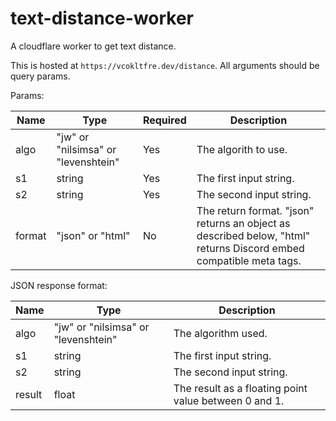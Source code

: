 # text-distance-worker

A cloudflare worker to get text distance.

This is hosted at `https://vcokltfre.dev/distance`. All arguments should be query params.

Params:

| Name   | Type                                | Required | Description                                                                                                        |
|--------|-------------------------------------|----------|--------------------------------------------------------------------------------------------------------------------|
| algo   | "jw" or "nilsimsa" or "levenshtein" | Yes      | The algorith to use.                                                                                               |
| s1     | string                              | Yes      | The first input string.                                                                                            |
| s2     | string                              | Yes      | The second input string.                                                                                           |
| format | "json" or "html"                    | No       | The return format. "json" returns an object as described below, "html" returns Discord embed compatible meta tags. |

JSON response format:

| Name   | Type                                | Description                                           |
|--------|-------------------------------------|-------------------------------------------------------|
| algo   | "jw" or "nilsimsa" or "levenshtein" | The algorithm used.                                   |
| s1     | string                              | The first input string.                               |
| s2     | string                              | The second input string.                              |
| result | float                               | The result as a floating point value between 0 and 1. |
